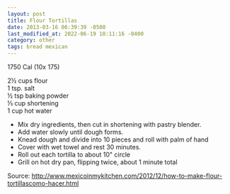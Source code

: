 ```yaml
---
layout: post
title: Flour Tortillas
date: 2013-03-16 06:39:39 -0500
last_modified_at: 2022-06-19 10:11:16 -0400
category: other
tags: bread mexican
---
```

1750 Cal (10x 175)
  
2½ cups flour  
1 tsp. salt  
½ tsp baking powder  
⅓ cup shortening  
1 cup hot water  

 * Mix dry ingredients, then cut in shortening with pastry blender.
 * Add water slowly until dough forms.
 * Knead dough and divide into 10 pieces and roll with palm of hand
 * Cover with wet towel and rest 30 minutes.
 * Roll out each tortilla to about 10" circle
 * Grill on hot dry pan, flipping twice, about 1 minute total

Source: <http://www.mexicoinmykitchen.com/2012/12/how-to-make-flour-tortillascomo-hacer.html>
